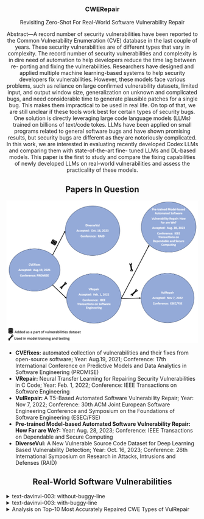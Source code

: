 <p align="center">
  </a>
  <h3 align="center">CWERepair</a></h3>
  <p align="center">
    Revisiting Zero-Shot For Real-World Software Vulnerability Repair
  </p>
</p>

<div align="center">
Abstract—A record number of security vulnerabilities have
been reported to the Common Vulnerability Enumeration (CVE)
database in the last couple of years. These security vulnerabilities
are of different types that vary in complexity. The record number
of security vulnerabilities and complexity is in dire need of
automation to help developers reduce the time lag between re-
porting and fixing the vulnerabilities. Researchers have designed
and applied multiple machine learning-based systems to help
security developers fix vulnerabilities. However, these models
face various problems, such as reliance on large confirmed
vulnerability datasets, limited input, and output window size,
generalization on unknown and complicated bugs, and need
considerable time to generate plausible patches for a single bug.
This makes them impractical to be used in real life. On top of
that, we are still unclear if these tools work best for certain
types of security bugs. One solution is directly leveraging large
code language models (LLMs) trained on billions of text/code
tokes. LLMs have been applied on small programs related to
general software bugs and have shown promising results, but
security bugs are different as they are notoriously complicated.
In this work, we are interested in evaluating recently developed
Codex LLMs and comparing them with state-of-the-art fine-
tuned LLMs and DL-based models. This paper is the first to
study and compare the fixing capabilities of newly developed
LLMs on real-world vulnerabilities and assess the practicality of
these models.
</div>


<div align="center">
  
  ## Papers In Question
  
</div>

![](Papers-In-Question.png)

- **CVEfixes:** automated collection of vulnerabilities and their fixes from open-source software; Year: Aug.19, 2021; Conference: 17th International Conference on Predictive Models and Data Analytics in Software Engineering (PROMISE)
- **VRepair:** Neural Transfer Learning for Repairing Security Vulnerabilities in C Code; Year: Feb. 1, 2022; Conference: IEEE Transactions on Software Engineering
- **VulRepair:** A T5-Based Automated Software Vulnerability Repair; Year: Nov 7, 2022; Conference: 30th ACM Joint European Software Engineering Conference and Symposium on the Foundations of Software Engineering (ESEC/FSE)
- **Pre-trained Model-based Automated Software Vulnerability Repair: How Far are We?:** Year: Aug. 28, 2023; Conference: IEEE Transactions on Dependable and Secure Computing
- **DiverseVul:** A New Vulnerable Source Code Dataset for Deep Learning Based Vulnerability Detection; Year: Oct. 16, 2023; Conference: 26th International Symposium on Research in Attacks, Intrusions and Defenses (RAID)

<div align="center">

## Real-World Software Vulnerabilities

</div>


<details>
<summary>text-davinvi-003: without-buggy-line</summary>

<h3>
    <b>
        <div align="center">
            Performance on Top- 10 Most Dangerous CWEs in 2021
        </div>
    </b>
</h3>
  
<div align="center">

| Rank | CWE Type | Name                                                                                       | Count | VRepair | VulRepair | CWERepair |
|------|----------|--------------------------------------------------------------------------------------------|-------|---------|-----------|-----------|
| 1    | CWE-787  | Out-of-bounds Write                                                                        | 53    |         | 16        |           |
| 2    | CWE-79   | Improper Neutralization of Input During Web Page Generation ('Cross-site Scripting')       | 1     |         | 0         |  0        |
| 3    | CWE-125  | Out-of-bounds Read                                                                         | 170   |         | 54        |           |
| 4    | CWE-20   | Improper Input Validation                                                                  | 152   |         | 68        |           |
| 5    | CWE-78   | Improper Neutralization of Special Elements used in an OS Command ('OS Command Injection') | 3     |         | 1         |           |
| 6    | CWE-89   | Improper Neutralization of Special Elements used in an SQL Command ('SQL Injection')       | 5     |         | 1         |  0        |
| 7    | CWE-416  | Use After Free                                                                             | 55    |         | 29        |           |
| 8    | CWE-22   | Improper Limitation of a Pathname to a Restricted Directory ('Path Traversal')             | 8     |         | 2         |           |
| 9    | CWE-352  | Cross-Site Request Forgery (CSRF)                                                          | 2     |         | 0         |           |
| 10   | CWE-434  | Unrestricted Upload of File with Dangerous Type                                            | -     | -       | -         |           |

</div>
</details>

<details>
<summary>text-davinvi-003: with-buggy-line</summary>

<h3>
    <b>
        <div align="center">
            Performance on Top- 10 Most Dangerous CWEs in 2021
        </div>
    </b>
</h3>
  
<div align="center">

| Rank | CWE Type | Name                                                                                       | Count | VRepair | VulRepair | CWERepair |
|------|----------|--------------------------------------------------------------------------------------------|-------|---------|-----------|-----------|
| 1    | CWE-787  | Out-of-bounds Write                                                                        | 53    |         | 16        |           |
| 2    | CWE-79   | Improper Neutralization of Input During Web Page Generation ('Cross-site Scripting')       | 1     |         | 0         |  0        |
| 3    | CWE-125  | Out-of-bounds Read                                                                         | 170   |         | 54        |           |
| 4    | CWE-20   | Improper Input Validation                                                                  | 152   |         | 68        |           |
| 5    | CWE-78   | Improper Neutralization of Special Elements used in an OS Command ('OS Command Injection') | 3     |         | 1         |           |
| 6    | CWE-89   | Improper Neutralization of Special Elements used in an SQL Command ('SQL Injection')       | 5     |         | 1         |  1        |
| 7    | CWE-416  | Use After Free                                                                             | 55    |         | 29        |           |
| 8    | CWE-22   | Improper Limitation of a Pathname to a Restricted Directory ('Path Traversal')             | 8     |         | 2         |           |
| 9    | CWE-352  | Cross-Site Request Forgery (CSRF)                                                          | 2     |         | 0         |           |
| 10   | CWE-434  | Unrestricted Upload of File with Dangerous Type                                            | -     | -       | -         |           |

</div>
</details>



<details>
<summary>Analysis on Top-10 Most Accurately Repaired CWE Types of VulRepair</summary>

<h3>
    <b>
        <div align="center">
            Top-10 Most Accurately Repaired CWE Types of VulRepair  
        </div>
    </b>
</h3>

<div align="center">
  
| No   | CWE Type |                      Name                           |  %PP | Proportion | Present in Train  |  Number of Samples| CWEtype |
|:----:|:--------:|:---------------------------------------------------:|:----:|:----------:|:-----------------:|:--------:|:----------------:|
|   1  |  CWE-755 |  Improper Handling of Exceptional Conditions        | 100% |     1/1    | Yes  | 1   | CWE-755  |
|   2  |  CWE-706 | Use of Incorrectly-Resolved Name or Reference       | 100% |     1/1    | No   |  -  |  -  |
|   3  |  CWE-326 - 104 |         Inadequate Encryption Strength        | 100% |     1/1    | Yes  |  1  |  CWE-200  |
|   3  |  CWE-326 - 489 |         Inadequate Encryption Strength        | 100% |     1/1    | Yes  |  2  | CWE-326, CWE-310  |
|   4  |  CWE-667 |                Improper Locking                     | 100% |     1/1    | Yes  | 2   | CWE-362, CWE-667 |
|   5  |  CWE-369 - 218 |                 Divide By Zero                | 100% |     1/1    | Yes  | 2   | CWE-369, CWE-369  |
|   5  |  CWE-369 - 358 |                 Divide By Zero                | 100% |     1/1    | Yes  | 1   | CWE-369 |
|   5  |  CWE-369 - 407 |                 Divide By Zero                | 100% |     1/1    | Yes  | 1   | CWE-369 |
|   5  |  CWE-369 - 628 |                 Divide By Zero                | 100% |     1/1    | Yes  | 2   | CWE-369, CWE-369 |
|   5  |  CWE-369 - 768 |                 Divide By Zero                | 100% |     1/1    | Yes  | 1   | CWE-369 |
|   6  |  CWE-77  |               Command Injection                     | 100% |     2/2    |  -   | -   |  -  | 
|   7  |  CWE-388 |                 Error Handling                      | 100% |     1/1    | No   | -   | -   |
|   8  |  CWE-436 |            Interpretation Conflict                  | 100% |     1/1    | Yes  | 1   | CWE-436 | 
|   9  |  CWE-191-410 |               Integer Underflow                 | 100% |     1/1    | Yes  | 2   | CWE-191 |
|   9  |  CWE-191-685 |               Integer Underflow                 | 100% |     1/1    | Yes  | 1   | CWE-191 |
|  10  |  CWE-285-128 |            Improper Access Control              | 100% |     1/1    | Yes  | 1 | CWE-285 |
|  10  |  CWE-285-288 |            Improper Access Control              | 100% |     1/1    | Yes  | 2 | CWE-285 |
|  10  |  CWE-285-465 |            Improper Access Control              | 100% |     0/1    | Yes  | 2  | CWE-285 |
|  10  |  CWE-285-706 |            Improper Access Control              | 100% |     1/1    | No | - | - |
|  10  |  CWE-285-881 |            Improper Access Control              | 100% |     1/1    | Yes | 2 | CWE-285 |
|  10  | CWE-285-1098 |            Improper Access Control              | 100% |     1/1    | No | - | - |
|  10  | CWE-285-1389 (Duplicate: 465) |            Improper Access Control              | 100% |     0/1    | Yes | 2 | CWE-285 |
|  10  | CWE-285-1500 |            Improper Access Control              | 100% |     1/1    | Yes  | 2 | CWE-285 |
|      |          |                     TOTAL                           |  92% |    22/24   |
 
</div>
</details>





